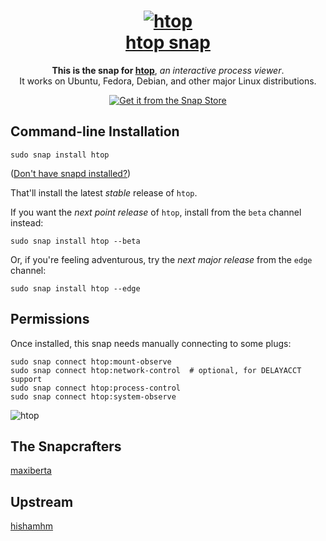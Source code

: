 <h1 align="center">
  <a href="https://github.com/hishamhm/htop">
    <img src="https://hisham.hm/htop/htop-logo.png" alt="htop">
    <br />
    htop snap
  </a>
</h1>

<p align="center">
  <b>This is the snap for <a href="https://github.com/hishamhm/htop">htop</a></b>, <i>an interactive process viewer</i>.
  <br/>
  It works on Ubuntu, Fedora, Debian, and other major Linux distributions.
</p>

<p align="center">
  <a href="https://snapcraft.io/htop"><img src="https://raw.githubusercontent.com/snapcore/snap-store-badges/master/EN/%5BEN%5D-snap-store-black.png" alt="Get it from the Snap Store"></a>
</p>

<!-- Uncomment and modify this when you are provided a build status badge
<p align="center">
<a href="https://build.snapcraft.io/user/snapcrafters/fork-and-rename-me"><img src="https://build.snapcraft.io/badge/snapcrafters/fork-and-rename-me.svg" alt="Snap Status"></a>
</p>
-->

## Command-line Installation

    sudo snap install htop

([Don't have snapd installed?](https://snapcraft.io/docs/core/install))

That'll install the latest _stable_ release of `htop`.

If you want the _next point release_ of `htop`, install from the `beta` channel instead:

    sudo snap install htop --beta

Or, if you're feeling adventurous, try the _next major release_ from the `edge` channel:

    sudo snap install htop --edge

## Permissions

Once installed, this snap needs manually connecting to some plugs:

    sudo snap connect htop:mount-observe
    sudo snap connect htop:network-control  # optional, for DELAYACCT support
    sudo snap connect htop:process-control
    sudo snap connect htop:system-observe


![htop](https://hisham.hm/htop/htop_graph.gif "htop")

## The Snapcrafters

[maxiberta](https://github.com/maxiberta/)

## Upstream

[hishamhm](https://github.com/hishamhm)
